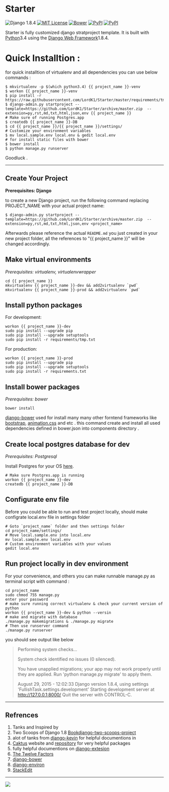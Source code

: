 Starter
===================
![Django 1.8.4](http://img.shields.io/badge/Django-1.8.4-0C4B33.svg)
[![MIT License](https://img.shields.io/cocoapods/l/AFNetworking.svg)](http://opensource.org/licenses/MIT)
[![Bower](https://img.shields.io/bower/v/bootstrap.svg)]()
[![PyPI](https://img.shields.io/pypi/wheel/Django.svg)]()
[![PyPI](https://img.shields.io/pypi/pyversions/Django.svg)]()

Starter is fully customized django stratproject template. It is built with [Python][2]3.4 using the [Django Web Framework][1]1.8.4.



<i class="icon-pencil"></i> Quick Installtion :
===============================================
for quick installtion of virtualenv and all dependencies you can use below commands :
	
	$ mkvirtualenv -p $(which python3.4) {{ project_name }}-venv
	$ workon {{ project_name }}-venv
	$ pip install -r https://raw.githubusercontent.com/LordK1/Starter/master/requirements/tmp.txt
	$ django-admin.py startproject --template=https://github.com/LordK1/Starter/archive/master.zip  --extension=py,rst,md,txt,html,json,env {{ project_name }}
	# Make sure of running Postgres.app 
	$ createdb {{ project_name }}-DB
	$ cd {{ project_name }}/{{ project_name }}/settings/
	# Customize your environment variables
	$ mv local.sample.env local.env & gedit local.env
	# for install static files with bower 
	$ bower install 
 	$ python manage.py runserver

Goodluck .



----------------------------------

Create Your Project
-------------
**Prerequisites: Django**

to create a new Django project, run the following command replacing PROJECT_NAME with your actual project name:

    $ django-admin.py startproject --template=https://github.com/LordK1/Starter/archive/master.zip  --extension=py,rst,md,txt,html,json,env <project_name>

Afterwards please reference the actual `README.md` you just created in your new project folder, all the references to "{{ project_name }}" will be changed accordingly.

Make virtual environments
-------------------------

*Prerequisites: virtualenv, virtualenvwrapper*

    cd {{ project_name }}
    mkvirtualenv {{ project_name }}-dev && add2virtualenv `pwd`
    mkvirtualenv {{ project_name }}-prod && add2virtualenv `pwd`


Install python packages
--------------------
For development:

    workon {{ project_name }}-dev
    sudo pip install --upgrade pip
    sudo pip install --upgrade setuptools
    sudo pip install -r requirements/tmp.txt

For production:

    workon {{ project_name }}-prod
    sudo pip install --upgrade pip
    sudo pip install --upgrade setuptools
    sudo pip install -r requirements.txt


Install bower packages
---------------------

*Prerequisites: bower*

    bower install

[django-bower][7] used for install many many other forntend frameworks like [bootstrap][8], [animation.css][12] and etc .
this command create and install all used dependencies defined in bower.json into components directory .

Create local postgres database for dev
--------------------------------------

*Prerequisites: Postgresql*

Install Postgres for your OS [here](http://www.postgresql.org/download/).

    # Make sure Postgres.app is running
    workon {{ project_name }}-dev
    createdb {{ project_name }}-DB
    
  
Configurate env file
--------------------
Before you could be able to run and test project locally, should make configrate local.env file in settings folder 
	
	# Goto `project_name` folder and then settings folder
	cd project_name/settings/
	# Move local.sample.env into local.env
	mv local.sample.env local.env
	# Custom environment variables with your values
	gedit local.env



Run project locally in dev environment
--------------------------------------
For your convenience, and others you can make runnable manage.py as terminal script with command :
	
	cd project_name
	sudo chmod 755 manage.py 
	enter your password
	# make sure running correct virtualenv & check your current version of python
	workon {{ project_name }}-dev & python --versin
	# make and migrate with database
	./manage.py makemigrations & ./manage.py migrate
	# Then use runserver command 
	./manage.py runserver 

you should see output like below 

> Performing system checks...
> 
> System check identified no issues (0 silenced).
> 
> You have unapplied migrations; your app may not work properly until
> they are applied. Run 'python manage.py migrate' to apply them.
> 
> August 29, 2015 - 12:02:33 Django version 1.8.4, using settings
> 'FullishTask.settings.development' Starting development server at
> http://127.0.0.1:8000/ Quit the server with CONTROL-C.



---------------------------------------------------------------------------------
Refrences
-------------
1. Tanks and Inspired by
2. Two Scoops of Django 1.8 [Book][9][django-two-scoops-project][8]
3. alot of tanks from [django-kevin][4] for helpful documentions in  
4. [Caktus][2] website and [repository][5] for very helpful packages
5. fully helpful documentions on [django-extesion][13]
6. [The Twelve Factors][6]
7. [django-bower][10] 
8. [django-environ][11]
9.  [StackEdit][14]

------------------------

[![](https://cdn.monetizejs.com/resources/button-32.png)](https://monetizejs.com/authorize?client_id=ESTHdCYOi18iLhhO&summary=true)

  [1]: https://www.djangoproject.com/
  [2]: https://www.python.org/
  [3]: https://www.caktusgroup.com/
  [4]: https://github.com/imkevinxu/django-kevin
  [5]: https://github.com/caktus/django-project-template
  [6]: http://12factor.net/
  [7]: https://github.com/nvbn/django-bower
  [8]: http://getbootstrap.com/
  [9]:http://twoscoopspress.org/products/two-scoops-of-django-1-8
  [10]:https://django-bower.readthedocs.org/en/latest/
  [11]:http://django-environ.readthedocs.org/en/latest/
  [12]:https://daneden.github.io/animate.css/
  [13]:http://django-extensions.readthedocs.org/en/latest/
  [14]: https://stackedit.io/